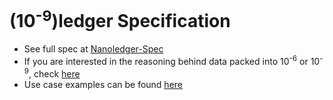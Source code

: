 # (10<sup>-9</sup>)ledger Specification

* See full spec at [Nanoledger-Spec](/specification.md)
* If you are interested in the reasoning behind data packed into 10<sup>-6</sup> or 10<sup>-9</sup>, check [here](https://github.com/the-human-colossus-foundation/microledger-spec/blob/main/reasoning.md)
* Use case examples can be found [here](https://github.com/the-human-colossus-foundation/microledger-spec/blob/main/use-cases.md)

